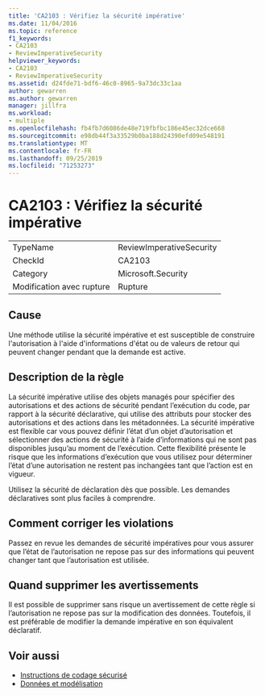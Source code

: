 ```yaml
---
title: 'CA2103 : Vérifiez la sécurité impérative'
ms.date: 11/04/2016
ms.topic: reference
f1_keywords:
- CA2103
- ReviewImperativeSecurity
helpviewer_keywords:
- CA2103
- ReviewImperativeSecurity
ms.assetid: d24fde71-bdf6-46c0-8965-9a73dc33c1aa
author: gewarren
ms.author: gewarren
manager: jillfra
ms.workload:
- multiple
ms.openlocfilehash: fb4fb7d6086de48e719fbfbc186e45ec32dce668
ms.sourcegitcommit: e98db44f3a33529b0ba188d24390efd09e548191
ms.translationtype: MT
ms.contentlocale: fr-FR
ms.lasthandoff: 09/25/2019
ms.locfileid: "71253273"
---
```

# <a name="ca2103-review-imperative-security"></a>CA2103 : Vérifiez la sécurité impérative

|||
|-|-|
|TypeName|ReviewImperativeSecurity|
|CheckId|CA2103|
|Category|Microsoft.Security|
|Modification avec rupture|Rupture|

## <a name="cause"></a>Cause

Une méthode utilise la sécurité impérative et est susceptible de construire l'autorisation à l'aide d'informations d'état ou de valeurs de retour qui peuvent changer pendant que la demande est active.

## <a name="rule-description"></a>Description de la règle

La sécurité impérative utilise des objets managés pour spécifier des autorisations et des actions de sécurité pendant l’exécution du code, par rapport à la sécurité déclarative, qui utilise des attributs pour stocker des autorisations et des actions dans les métadonnées. La sécurité impérative est flexible car vous pouvez définir l’état d’un objet d’autorisation et sélectionner des actions de sécurité à l’aide d’informations qui ne sont pas disponibles jusqu’au moment de l’exécution. Cette flexibilité présente le risque que les informations d’exécution que vous utilisez pour déterminer l’état d’une autorisation ne restent pas inchangées tant que l’action est en vigueur.

Utilisez la sécurité de déclaration dès que possible. Les demandes déclaratives sont plus faciles à comprendre.

## <a name="how-to-fix-violations"></a>Comment corriger les violations

Passez en revue les demandes de sécurité impératives pour vous assurer que l’état de l’autorisation ne repose pas sur des informations qui peuvent changer tant que l’autorisation est utilisée.

## <a name="when-to-suppress-warnings"></a>Quand supprimer les avertissements

Il est possible de supprimer sans risque un avertissement de cette règle si l’autorisation ne repose pas sur la modification des données. Toutefois, il est préférable de modifier la demande impérative en son équivalent déclaratif.

## <a name="see-also"></a>Voir aussi

- [Instructions de codage sécurisé](/dotnet/standard/security/secure-coding-guidelines)
- [Données et modélisation](/dotnet/framework/data/index)